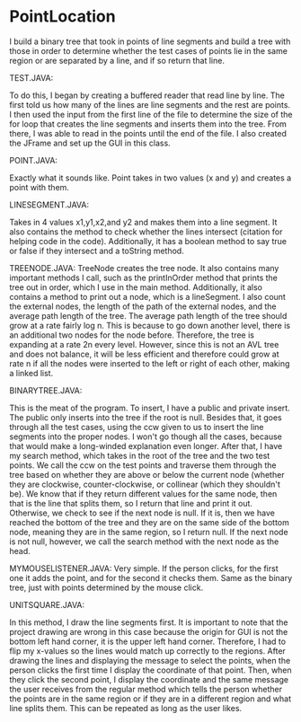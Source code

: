 # PointLocation
I build a binary tree that took in points of line segments and build a tree with those in order to determine whether the test cases of points lie in the same region or are separated by  a line, and if so return that line.

TEST.JAVA: 

To do this, I began by creating a buffered reader that read line by line.  The first told us how many of the lines are line segments and the rest are points.  I then used the input from the first line of the file to  determine the size of the for loop that creates the line segments and inserts them into the tree.  From there, I was able to read in the points until the end of the file.  I also created the JFrame and set up the GUI in this class.  

POINT.JAVA:  

Exactly what it sounds like.  Point takes in two values (x and y) and creates a point with them.  

LINESEGMENT.JAVA:  

Takes in 4 values x1,y1,x2,and y2 and makes them into a line segment.  It also contains the method to check whether the lines intersect (citation for helping code in the code).  Additionally, it has a boolean method to say true or false if they intersect and a toString method.  

TREENODE.JAVA:  TreeNode creates the tree node.  It also contains many important methods I call, such as the printInOrder method that prints the tree out in order, which I use in the main method.  Additionally, it also contains a method to print out a node, which is a lineSegment.  I also count the external nodes, the length of the path of the external nodes, and the average path length of the tree.  The average path length of the tree should grow at a rate fairly log n.  This is because to go down another level, there is an additional two nodes for the node before.  Therefore, the tree is expanding at a rate 2n every level.  However, since this is not an AVL tree and does not balance, it will be less efficient and therefore could grow at rate n if all the nodes were inserted to the left or right of each other, making a linked list.  

BINARYTREE.JAVA:  

This is the meat of the program.  To insert, I have a public and private insert.  The public only inserts into the tree if the root is null.  Besides that, it goes through all the test cases, using the ccw given to us to insert the line segments into the proper nodes.  I won't go though all the cases, because that would make a long-winded explanation even longer.  After that, I have my search method, which takes in the root of the tree and the two test points.  We call the ccw on the test points and traverse them through the tree based on whether they are above or below the current node (whether they are clockwise, counter-clockwise, or collinear (which they shouldn't be).  We know that if they return different values for the same node, then that is the line that splits them, so I return that line and print it out.  Otherwise, we check to see if the next node is null.  If it is, then we have reached the bottom of the tree and they are on the same side of the bottom node, meaning they are in the same region, so I return null.  If the next node is not null, however, we call the search method with the next node as the head.  

MYMOUSELISTENER.JAVA:  Very simple.  If the person clicks, for the first one it adds the point, and for the second it checks them. Same as the binary tree, just with points determined by the mouse click.  

UNITSQUARE.JAVA:  

In this method, I draw the line segments first.  It is important to note that the project drawing are wrong in this case because the origin for GUI is not the bottom left hand corner, it is the upper left hand corner. Therefore, I had to flip my x-values so the lines would match up correctly to the regions.  After drawing the lines and displaying the message to select the points, when the person clicks the first time I display the coordinate of that point.  Then, when they click the second point, I display the coordinate and the same message the user receives from the regular method which tells the person whether the points are in the same region or if they are in a different region and what line splits them.  This can be repeated as long as the user likes.

